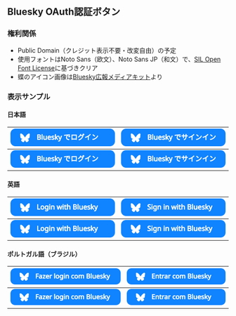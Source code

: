 ## Bluesky OAuth認証ボタン

### 権利関係
- Public Domain（クレジット表示不要・改変自由）の予定
- 使用フォントはNoto Sans（欧文）、Noto Sans JP（和文）で、[SIL Open Font License](https://licenses.opensource.jp/OFL-1.1/OFL-1.1.html)に基づきクリア
- 蝶のアイコン画像は[Bluesky広報メディアキット](https://bsky.social/about/blog/press-faq)より

### 表示サンプル

#### 日本語

| <img src="./Login-with-Bluesky-ja.svg" /> | <img src="./Sign-in-with-Bluesky-ja.svg" /> |
| --- | --- |
| <img src="./Login-with-Bluesky-ja.svg" width="270" /> | <img src="./Sign-in-with-Bluesky-ja.svg" width="270" /> |

#### 英語

| <img src="./Login-with-Bluesky-en.svg" /> | <img src="./Sign-in-with-Bluesky-en.svg" /> |
| --- | --- |
| <img src="./Login-with-Bluesky-en.svg" width="270" /> | <img src="./Sign-in-with-Bluesky-en.svg" width="270" /> |

#### ポルトガル語（ブラジル）


| <img src="./Login-with-Bluesky-pt-BR.svg" /> | <img src="./Sign-in-with-Bluesky-pt-BR.svg" /> |
| --- | --- |
| <img src="./Login-with-Bluesky-pt-BR.svg" width="300" /> | <img src="./Sign-in-with-Bluesky-pt-BR.svg" width="270" /> |
